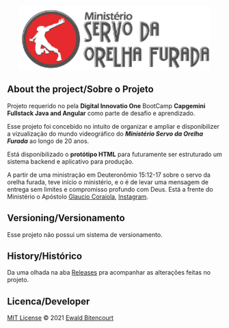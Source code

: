 <p align="center">
  <img alt="Logo do projeto" src="img/logoservo.png" />
</p>

## About the project/Sobre o Projeto
Projeto requerido no pela **Digital Innovatio One** BootCamp **Capgemini Fullstack Java and Angular** como parte de desafio e aprendizado.

Esse projeto foi concebido no intuito de organizar e ampliar e disponibilizer a vizualização do mundo videográfico do ***Ministério Servo da Orelha Furada*** ao longo de 20 anos. 

Está disponibilizado o **protótipo HTML** para futuramente ser estruturado um sistema backend e aplicativo para produção.

A partir de uma ministração em Deuteronômio 15:12-17 sobre o servo da orelha furada, teve início o ministério, e o é de levar uma mensagem de entrega sem limites e compromisso profundo com Deus. Está a frente do Ministério o Apóstolo [Glaucio Coraiola](https://www.facebook.com/servodaorelhafurada), [Instagram](https://www.instagram.com/ap.coraiola/).



## Versioning/Versionamento

Esse projeto não possui um sistema de versionamento.

## History/Histórico
Da uma olhada na aba [Releases](https://github.com/omariosouto/pokedex/releases) pra acompanhar as alterações feitas no projeto.

## Licenca/Developer
[MIT License](servoworld/LICENSE) © 2021 [Ewald Bitencourt](https://www.linkedin.com/in/ewaldbit/)